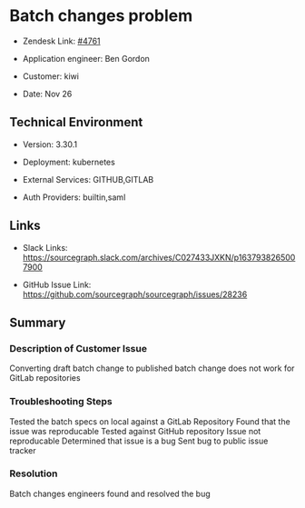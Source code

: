 # Batch changes problem <!-- Ticket Title  Hint: include keywords to make it searchable -->



- Zendesk Link: [#4761](https://sourcegraph.zendesk.com/agent/tickets/4761)

- Application engineer: Ben Gordon

- Customer: kiwi <!-- Redact if this contains personally identifying information -->

- Date: Nov 26


<!-- Data populated from integration, speak to Ben Gordon or Michael Bali if not working -->

<!-- During Internal team trial, fill missing data manually (we are waiting for all data to sync) -->



## Technical Environment

- Version: 3.30.1​

- Deployment: kubernetes

- External Services: GITHUB,GITLAB

- Auth Providers: builtin,saml





## Links
<!-- Data for application engineer manual entry -->
- Slack Links: https://sourcegraph.slack.com/archives/C027433JXKN/p1637938265007900

- GitHub Issue Link: https://github.com/sourcegraph/sourcegraph/issues/28236



## Summary

### Description of Customer Issue

Converting draft batch change to published batch change does not work for GitLab repositories

### Troubleshooting Steps

Tested the batch specs on local against a GitLab Repository
Found that the issue was reproducable
Tested against GitHub repository
Issue not reproducable
Determined that issue is a bug
Sent bug to public issue tracker

### Resolution

Batch changes engineers found and resolved the bug

